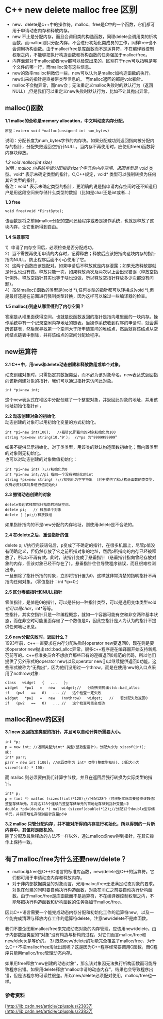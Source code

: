 # C++ new delete malloc free 区别 #
+ new、delete是c++中的操作符，malloc、free是C中的一个函数，它们都可用于申请动态内存和释放内存。  
+ new 不止是分配内存，而且会调用类的构造函数，同理delete会调用类的析构函数，而malloc则只分配内存，不会进行初始化类成员的工作，同样free也不会调用析构函数。由于malloc/free是库函数而不是运算符，不在编译器控制权限之内，不能够把执行构造函数和析构函数的任务强加于malloc/free。  
+ 内存泄漏对于malloc或者new都可以检查出来的，区别在于new可以指明是哪个文件的哪一行，而malloc没有这些信息。   
+ new的效率malloc稍微低一些，new可以认为是malloc加构造函数的执行。new出来的指针是直接带类型信息的。 而malloc返回的都是void指针。  
+ malloc不会抛异常，而new会；无法重定义malloc失败时的默认行为（返回NULL）,但是我们可以重定义new失败时默认行为，比如不让其抛出异常。  


## malloc()函数 ##
**1.1 malloc的全称是memory allocation，中文叫动态内存分配。**
  
    原型：extern void *malloc(unsigned int num_bytes)
   
说明：分配长度为num_bytes字节的内存块。如果分配成功则返回指向被分配内存的指针，分配失败返回空指针NULL。当内存不再使用时，应使用free()函数将内存块释放。
  
**1.2 void *malloc(int size)**   
说明：malloc 向系统申请分配指定size个字节的内存空间，返回类型是 void* 类型。void* 表示未确定类型的指针。C,C++规定，void* 类型可以强制转换为任何其它类型的指针。  
备注：void* 表示未确定类型的指针，更明确的说是指申请内存空间时还不知道用户是用这段空间来存储什么类型的数据（比如是char还是int或者...）  

**1.3 free**
  
    void free(void *FirstByte);  
 该函数是将之前用malloc分配的空间还给程序或者是操作系统，也就是释放了这块内存，让它重新得到自由。
  
**1.4 注意事项**
  
1）申请了内存空间后，必须检查是否分配成功。  
2）当不需要再使用申请的内存时，记得释放；释放后应该把指向这块内存的指针指向NULL，防止程序后面不小心使用了它。  
3）这两个函数应该是配对。如果申请后不释放就是内存泄露；如果无故释放那就是什么也没有做。释放只能一次，如果释放两次及两次以上会出现错误（释放空指针例外，释放空指针其实也等于啥也没做，所以释放空指针释放多少次都没有问题）。  
4）虽然malloc()函数的类型是(void *),任何类型的指针都可以转换成(void *),但是最好还是在前面进行强制类型转换，因为这样可以躲过一些编译器的检查。
  
**1.5 malloc()到底从哪里得到了内存空间？**  

答案是从堆里面获得空间。也就是说函数返回的指针是指向堆里面的一块内存。操作系统中有一个记录空闲内存地址的链表。当操作系统收到程序的申请时，就会遍历该链表，然后就寻找第一个空间大于所申请空间的堆结点，然后就将该结点从空闲结点链表中删除，并将该结点的空间分配给程序。
  
## new运算符 ##
**2.1 C++中，用new和delete动态创建和释放数组或单个对象。**  

动态创建对象时，只需指定其数据类型，而不必为该对象命名，new表达式返回指向该新创建对象的指针，我们可以通过指针来访问此对象。
  
    int *pi=new int;
  
这个new表达式在堆区中分配创建了一个整型对象，并返回此对象的地址，并用该地址初始化指针pi 。
  
**2.2 动态创建对象的初始化**  
动态创建的对象可以用初始化变量的方式初始化。  

    int *pi=new int(100);   //指针pi所指向的对象初始化为100
    string *ps=new string(10,'9');  //*ps 为“9999999999”

如果不提供显示初始化，对于类类型，用该类的默认构造函数初始化；而内置类型的对象则无初始化。  
也可以对动态创建的对象做值初始化：  

	int *pi=new int( );//初始化为0  
	int *pi=new int;//pi 指向一个没有初始化的int  
	string *ps=new string( );//初始化为空字符串 （对于提供了默认构造函数的类类型，没有必要对其对象进行值初始化）
  
**2.3 撤销动态创建的对象**
  
    delete表达式释放指针指向的地址空间。  
    delete pi;   // 释放单个对象  
    delete [ ]pi;//释放数组
  
如果指针指向的不是new分配的内存地址，则使用delete是不合法的。
  
**2.4 在delete之后，重设指针的值**  

delete p; //执行完该语句后，p变成了不确定的指针，在很多机器上，尽管p值没有明确定义，但仍然存放了它之前所指对象的地址，然后p所指向的内存已经被释放了，所以p不再有效。此时，该指针变成了悬垂指针（悬垂指针指向曾经存放对象的内存，但该对象已经不存在了）。悬垂指针往往导致程序错误，而且很难检测出来。  
一旦删除了指针所指的对象，立即将指针置为0，这样就非常清楚的指明指针不再指向任何对象。（零值指针：int *ip=0;） 
 
**2.5 区分零值指针和NULL指针**  

零值指针，是值是0的指针，可以是任何一种指针类型，可以是通用变体类型void*也可以是char*，int*等等。  
空指针，其实空指针只是一种编程概念，就如一个容器可能有空和非空两种基本状态，而在非空时可能里面存储了一个数值是0，因此空指针是人为认为的指针不提供任何地址讯息。  

**2.6 new分配失败时，返回什么？**  
1993年前，c++一直要求在内存分配失败时operator   new要返回0，现在则是要求operator   new抛出std::bad_alloc异常。很多c++程序是在编译器开始支持新规范前写的。c++标准委员会不想放弃那些已有的遵循返回0规范的代码，所以他们提供了另外形式的operator   new(以及operator   new[])以继续提供返回0功能。这些形式被称为“无抛出”，因为他们没用过一个throw，而是在使用new的入口点采用了nothrow对象:   

    class   widget   {   ...   };  
    widget   *pw1   =   new   widget;//   分配失败抛出std::bad_alloc  
    if   (pw1   ==   0)   ... //   这个检查一定失败  
    widget   *pw2   =   new   (nothrow)   widget;   //   若分配失败返回0  
    if   (pw2   ==   0)   ... //   这个检查可能会成功  

## malloc和new的区别 ##
**3.1 new 返回指定类型的指针，并且可以自动计算所需要大小。**   

    int *p; 　　
    p = new int; //返回类型为int* 类型(整数型指针)，分配大小为 sizeof(int); 　　
    或： 　　
    int* parr; 　　
    parr = new int [100]; //返回类型为 int* 类型(整数型指针)，分配大小为 sizeof(int) * 100; 　

而 malloc 则必须要由我们计算字节数，并且在返回后强行转换为实际类型的指针。

    int* p; 　　
    p = (int *) malloc (sizeof(int)*128);//分配128个（可根据实际需要替换该数值）整型存储单元，并将这128个连续的整型存储单元的首地址存储到指针变量p中  
    double *pd=(double *) malloc (sizeof(double)*12);//分配12个double型存储单元，并将首地址存储到指针变量pd中

**3.2 malloc 只管分配内存，并不能对所得的内存进行初始化，所以得到的一片新内存中，其值将是随机的。**  
除了分配及最后释放的方法不一样以外，通过malloc或new得到指针，在其它操作上保持一致。

## 有了malloc/free为什么还要new/delete？ ##

+ malloc与free是C++/C语言的标准库函数，new/delete是C++的运算符。它们都可用于申请动态内存和释放内存。  
+ 对于非内部数据类型的对象而言，光用maloc/free无法满足动态对象的要求。对象在创建的同时要自动执行构造函数，对象在消亡之前要自动执行析构函数。由于malloc/free是库函数而不是运算符，不在编译器控制权限之内，不能够把执行构造函数和析构函数的任务强加于malloc/free。

因此C++语言需要一个能完成动态内存分配和初始化工作的运算符new，以及一个能完成清理与释放内存工作的运算符delete。注意new/delete不是库函数。

我们不要企图用malloc/free来完成动态对象的内存管理，应该用new/delete。由于内部数据类型的“对象”没有构造与析构的过程，对它们而言malloc/free和new/delete是等价的。
3) 既然new/delete的功能完全覆盖了malloc/free，为什么C++不把malloc/free淘汰出局呢？这是因为C++程序经常要调用C函数，而C程序只能用malloc/free管理动态内存。

如果用free释放“new创建的动态对象”，那么该对象因无法执行析构函数而可能导致程序出错。如果用delete释放“malloc申请的动态内存”，结果也会导致程序出错，但是该程序的可读性很差。所以new/delete必须配对使用，malloc/free也一样。



### 参考资料 ###
[http://lib.csdn.net/article/cplusplus/23837](http://lib.csdn.net/article/cplusplus/23837)
